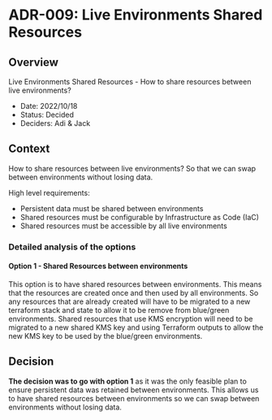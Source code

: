 # ADR-009: Live Environments Shared Resources

## Overview

Live Environments Shared Resources - How to share resources between live environments?

* Date: 2022/10/18
* Status: Decided
* Deciders: Adi & Jack

## Context

How to share resources between live environments? So that we can swap between environments without losing data.

High level requirements:

* Persistent data must be shared between environments
* Shared resources must be configurable by Infrastructure as Code (IaC)
* Shared resources must be accessible by all live environments

### Detailed analysis of the options

#### Option 1 - Shared Resources between environments

This option is to have shared resources between environments. This means that the resources are created once and then used by all environments. So any resources that are already created will have to be migrated to a new terraform stack and state to allow it to be remove from blue/green environments. Shared resources that use KMS encryption will need to be migrated to a new shared KMS key and using Terraform outputs to allow the new KMS key to be used by the blue/green environments.


## Decision

**The decision was to go with option 1** as it was the only feasible plan to ensure persistent data was retained between environments. This allows us to have shared resources between environments so we can swap between environments without losing data.
